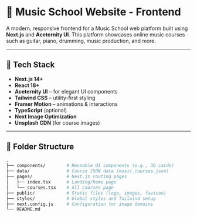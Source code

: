 # 🎵 Music School Website - Frontend

A modern, responsive frontend for a Music School web platform built using **Next.js** and **Aceternity UI**. This platform showcases online music courses such as guitar, piano, drumming, music production, and more.

---

## 🚀 Tech Stack

- **Next.js 14+**
- **React 18+**
- **Aceternity UI** – for elegant UI components
- **Tailwind CSS** – utility-first styling
- **Framer Motion** – animations & interactions
- **TypeScript** (optional)
- **Next Image Optimization**
- **Unsplash CDN** (for course images)

---

## 📁 Folder Structure

```bash
.
├── components/        # Reusable UI components (e.g., 3D cards)
├── data/              # Course JSON data (music_courses.json)
├── pages/             # Next.js routing pages
│   ├── index.tsx      # Landing/home page
│   └── courses.tsx    # All courses page
├── public/            # Static files (logo, images, favicon)
├── styles/            # Global styles and Tailwind setup
├── next.config.js     # Configuration for image domains
└── README.md
